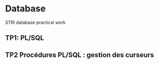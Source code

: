# Database
STRI database practical work

## TP1: PL/SQL

## TP2 Procédures PL/SQL : gestion des curseurs
